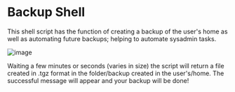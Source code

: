 <h1>Backup Shell</h1>
<p>This shell script has the function of creating a backup of the user's home as well as automating future backups; helping to automate sysadmin tasks.</p>

![image](https://user-images.githubusercontent.com/72168914/118429484-2d8e6600-b6a8-11eb-9d5e-aff1e4e15efc.png)

<p>Waiting a few minutes or seconds (varies in size) the script will return a file created in .tgz format in the folder/backup created in the user's/home. The successful message will appear and your backup will be done!</p>
